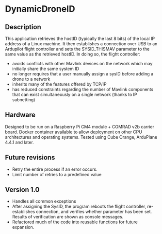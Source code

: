 # DynamicDroneID

## Description
This application retrieves the hostID (typically the last 8 bits) of the local IP address of a Linux machine. It then establishes a connection over USB to an Ardupilot flight controller and sets the SYSID_THISMAV parameter to the same value as the retrieved hostID. In doing so, the flight controller:
* avoids conflicts with other Mavlink devices on the network which may initially share the same system ID
* no longer requires that a user manually assign a sysID before adding a drone to a network
* inherits many of the features offered by TCP/IP
* has reduced constraints regarding the number of Mavlink components that can exist simultaneously on a single network (thanks to IP subnetting)

## Hardware
Designed to be run on a Raspberry Pi CM4 module + COMRAD v2b carrier board.
Docker container available to allow deployment on other CPU architectures and operating systems.
Tested using Cube Orange, ArduPlane 4.4.1 and later.

## Future revisions
- Retry the entire process if an error occurs.
- Limit number of retries to a predefined value

## Version 1.0
- Handles all common exceptions
- After assigning the SysID, the program reboots the flight controller, re-establishes  connection, and verifies whether  parameter has been set. Results of  verification are shown as console messages.
- Refactored much of the code into reusable functions for future expansion.
